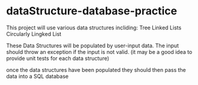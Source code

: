 # dataStructure-database-practice
This project will use various data structures incliding:
  Tree
  Linked Lists 
  Circularly Lingked List 
  
These Data Structures will be populated by user-input data. The input should throw an exception if the input is not valid. 
(it may be a good idea to provide unit tests for each data structure) 

once the data structures have been populated they should then pass the data into a SQL database

